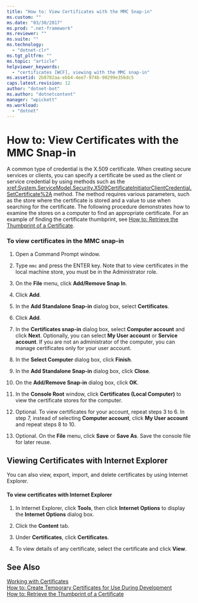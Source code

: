 ```yaml
---
title: "How to: View Certificates with the MMC Snap-in"
ms.custom: ""
ms.date: "03/30/2017"
ms.prod: ".net-framework"
ms.reviewer: ""
ms.suite: ""
ms.technology: 
  - "dotnet-clr"
ms.tgt_pltfrm: ""
ms.topic: "article"
helpviewer_keywords: 
  - "certificates [WCF], viewing with the MMC snap-in"
ms.assetid: 2b8782aa-ebb4-4ee7-974b-90299e356dc5
caps.latest.revision: 12
author: "dotnet-bot"
ms.author: "dotnetcontent"
manager: "wpickett"
ms.workload: 
  - "dotnet"
---
```

# How to: View Certificates with the MMC Snap-in
A common type of credential is the X.509 certificate. When creating secure services or clients, you can specify a certificate be used as the client or service credential by using methods such as the <xref:System.ServiceModel.Security.X509CertificateInitiatorClientCredential.SetCertificate%2A> method. The method requires various parameters, such as the store where the certificate is stored and a value to use when searching for the certificate. The following procedure demonstrates how to examine the stores on a computer to find an appropriate certificate. For an example of finding the certificate thumbprint, see [How to: Retrieve the Thumbprint of a Certificate](../../../../docs/framework/wcf/feature-details/how-to-retrieve-the-thumbprint-of-a-certificate.md).  
  
### To view certificates in the MMC snap-in  
  
1.  Open a Command Prompt window.  
  
2.  Type `mmc` and press the ENTER key. Note that to view certificates in the local machine store, you must be in the Administrator role.  
  
3.  On the **File** menu, click **Add/Remove Snap In**.  
  
4.  Click **Add**.  
  
5.  In the **Add Standalone Snap-in** dialog box, select **Certificates**.  
  
6.  Click **Add**.  
  
7.  In the **Certificates snap-in** dialog box, select **Computer account** and click **Next**. Optionally, you can select **My User account** or **Service account**. If you are not an administrator of the computer, you can manage certificates only for your user account.  
  
8.  In the **Select Computer** dialog box, click **Finish**.  
  
9. In the **Add Standalone Snap-in** dialog box, click **Close**.  
  
10. On the **Add/Remove Snap-in** dialog box, click **OK**.  
  
11. In the **Console Root** window, click **Certificates (Local Computer)** to view the certificate stores for the computer.  
  
12. Optional. To view certificates for your account, repeat steps 3 to 6. In step 7, instead of selecting **Computer account**, click **My User account** and repeat steps 8 to 10.  
  
13. Optional. On the **File** menu, click **Save** or **Save As**. Save the console file for later reuse.  
  
## Viewing Certificates with Internet Explorer  
 You can also view, export, import, and delete certificates by using Internet Explorer.  
  
#### To view certificates with Internet Explorer  
  
1.  In Internet Explorer, click **Tools**, then click **Internet Options** to display the **Internet Options** dialog box.  
  
2.  Click the **Content** tab.  
  
3.  Under **Certificates**, click **Certificates**.  
  
4.  To view details of any certificate, select the certificate and click **View**.  
  
## See Also  
 [Working with Certificates](../../../../docs/framework/wcf/feature-details/working-with-certificates.md)  
 [How to: Create Temporary Certificates for Use During Development](../../../../docs/framework/wcf/feature-details/how-to-create-temporary-certificates-for-use-during-development.md)  
 [How to: Retrieve the Thumbprint of a Certificate](../../../../docs/framework/wcf/feature-details/how-to-retrieve-the-thumbprint-of-a-certificate.md)
